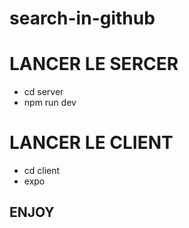 # search-in-github

# LANCER LE SERCER 
 - cd server
 - npm run dev

# LANCER LE CLIENT 
 - cd client
 - expo

## ENJOY